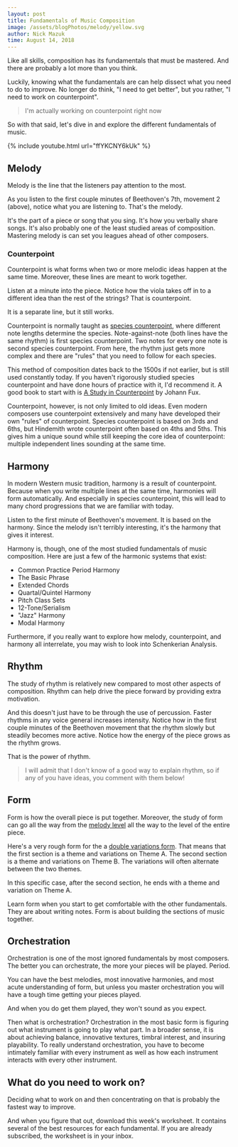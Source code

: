 ```yaml
---
layout: post
title: Fundamentals of Music Composition
image: /assets/blogPhotos/melody/yellow.svg
author: Nick Mazuk
time: August 14, 2018
---
```


Like all skills, composition has its fundamentals that must be mastered. And there are probably a lot more than you think.

Luckily, knowing what the fundamentals are can help dissect what you need to do to improve. No longer do think, "I need to get better", but you rather, "I need to work on counterpoint".

> I'm actually working on counterpoint right now

So with that said, let's dive in and explore the different fundamentals of music.

<!--end-of-intro-->

{% include youtube.html url="ffYKCNY6kUk" %}

## Melody

Melody is the line that the listeners pay attention to the most.

As you listen to the first couple minutes of Beethoven's 7th, movement 2 (above), notice what you are listening to. That's the melody.

It's the part of a piece or song that you sing. It's how you verbally share songs. It's also probably one of the least studied areas of composition. Mastering melody is can set you leagues ahead of other composers.

### Counterpoint

Counterpoint is what forms when two or more melodic ideas happen at the same time. Moreover, these lines are meant to work together.

Listen at a minute into the piece. Notice how the viola takes off in to a different idea than the rest of the strings? That is counterpoint.

It is a separate line, but it still works.

Counterpoint is normally taught as [species counterpoint](https://en.wikipedia.org/wiki/Counterpoint#Species_counterpoint), where different note lengths determine the species. Note-against-note (both lines have the same rhythm) is first species counterpoint. Two notes for every one note is second species counterpoint. From here, the rhythm just gets more complex and there are "rules" that you need to follow for each species.


This method of composition dates back to the 1500s if not earlier, but is still used constantly today. If you haven't rigorously studied species counterpoint and have done hours of practice with it, I'd recommend it. A good book to start with is [A Study in Counterpoint](https://www.amazon.com/Study-Counterpoint-Johann-Joseph-Parnassum/dp/0393002772/ref=sr_1_1?ie=UTF8&qid=1534193623&sr=8-1&keywords=fux+counterpoint) by Johann Fux.

Counterpoint, however, is not only limited to old ideas. Even modern composers use counterpoint extensively and many have developed their own "rules" of counterpoint. Species counterpoint is based on 3rds and 6ths, but Hindemith wrote counterpoint often based on 4ths and 5ths. This gives him a unique sound while still keeping the core idea of counterpoint: multiple independent lines sounding at the same time.

## Harmony

In modern Western music tradition, harmony is a result of counterpoint. Because when you write multiple lines at the same time, harmonies will form automatically. And especially in species counterpoint, this will lead to many chord progressions that we are familiar with today.

Listen to the first minute of Beethoven's movement. It is based on the harmony. Since the melody isn't terribly interesting, it's the harmony that gives it interest.

Harmony is, though, one of the most studied fundamentals of music composition. Here are just a few of the harmonic systems that exist:

- Common Practice Period Harmony
- The Basic Phrase
- Extended Chords
- Quartal/Quintel Harmony
- Pitch Class Sets
- 12-Tone/Serialism
- "Jazz" Harmony
- Modal Harmony

Furthermore, if you really want to explore how melody, counterpoint, and harmony all interrelate, you may wish to look into Schenkerian Analysis.

## Rhythm

The study of rhythm is relatively new compared to most other aspects of composition. Rhythm can help drive the piece forward by providing extra motivation.

And this doesn't just have to be through the use of percussion. Faster rhythms in any voice general increases intensity. Notice how in the first couple minutes of the Beethoven movement that the rhythm slowly but steadily becomes more active. Notice how the energy of the piece grows as the rhythm grows.

That is the power of rhythm.

> I will admit that I don't know of a good way to explain rhythm, so if any of you have ideas, you comment with them below!

## Form

Form is how the overall piece is put together. Moreover, the study of form can go all the way from the [melody level](/blog/BuildingBlocksOfMelody) all the way to the level of the entire piece.

Here's a very rough form for the a [double variations form](https://en.wikipedia.org/wiki/Double_variation). That means that the first section is a theme and variations on Theme A. The second section is a theme and variations on Theme B. The variations will often alternate between the two themes.

In this specific case, after the second section, he ends with a theme and variation on Theme A.

Learn form when you start to get comfortable with the other fundamentals. They are about writing notes. Form is about building the sections of music together.

## Orchestration

Orchestration is one of the most ignored fundamentals by most composers. The better you can orchestrate, the more your pieces will be played. Period.

You can have the best melodies, most innovative harmonies, and most acute understanding of form, but unless you master orchestration you will have a tough time getting your pieces played.

And when you do get them played, they won't sound as you expect.

Then what is orchestration? Orchestration in the most basic form is figuring out what instrument is going to play what part. In a broader sense, it is about achieving balance, innovative textures, timbral interest, and insuring playability. To really understand orchestration, you have to become intimately familiar with every instrument as well as how each instrument interacts with every other instrument.

## What do you need to work on?

Deciding what to work on and then concentrating on that is probably the fastest way to improve.

And when you figure that out, download this week's worksheet. It contains several of the best resources for each fundamental. If you are already subscribed, the worksheet is in your inbox.
